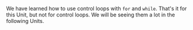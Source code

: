 We have learned how to use control loops with `for` and `while`. That's it for this Unit, but not for control loops. We will be seeing them a lot in the following Units.

